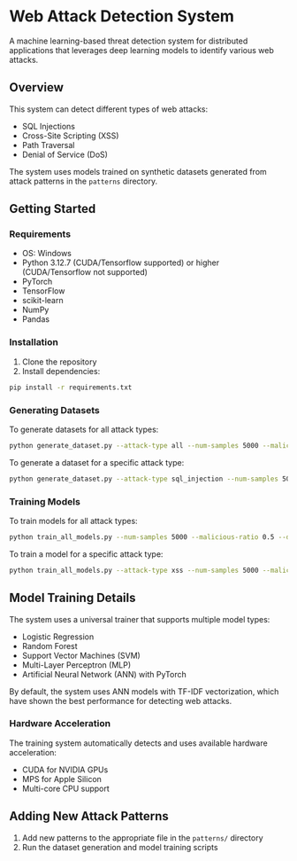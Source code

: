# Web Attack Detection System

A machine learning-based threat detection system for distributed applications that leverages deep learning models to identify various web attacks.

## Overview

This system can detect different types of web attacks:

- SQL Injections
- Cross-Site Scripting (XSS) 
- Path Traversal
- Denial of Service (DoS)

The system uses models trained on synthetic datasets generated from attack patterns in the `patterns` directory.

## Getting Started

### Requirements

- OS: Windows
- Python 3.12.7 (CUDA/Tensorflow supported) or higher (CUDA/Tensorflow not supported)
- PyTorch
- TensorFlow
- scikit-learn
- NumPy
- Pandas

### Installation

1. Clone the repository
2. Install dependencies:

```bash
pip install -r requirements.txt
```

### Generating Datasets

To generate datasets for all attack types:

```bash
python generate_dataset.py --attack-type all --num-samples 5000 --malicious-ratio 0.5
```

To generate a dataset for a specific attack type:

```bash
python generate_dataset.py --attack-type sql_injection --num-samples 5000 --malicious-ratio 0.5
```

### Training Models

To train models for all attack types:

```bash
python train_all_models.py --num-samples 5000 --malicious-ratio 0.5 --device auto
```

To train a model for a specific attack type:

```bash
python train_all_models.py --attack-type xss --num-samples 5000 --malicious-ratio 0.5 --device auto
```

## Model Training Details

The system uses a universal trainer that supports multiple model types:

- Logistic Regression
- Random Forest
- Support Vector Machines (SVM)
- Multi-Layer Perceptron (MLP)
- Artificial Neural Network (ANN) with PyTorch

By default, the system uses ANN models with TF-IDF vectorization, which have shown the best performance for detecting web attacks.

### Hardware Acceleration

The training system automatically detects and uses available hardware acceleration:

- CUDA for NVIDIA GPUs
- MPS for Apple Silicon
- Multi-core CPU support

## Adding New Attack Patterns

1. Add new patterns to the appropriate file in the `patterns/` directory
2. Run the dataset generation and model training scripts
